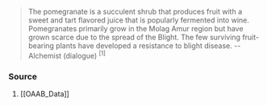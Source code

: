 > The pomegranate is a succulent shrub that produces fruit with a sweet and tart flavored juice that is popularly fermented into wine. Pomegranates primarily grow in the Molag Amur region but have grown scarce due to the spread of the Blight. The few surviving fruit-bearing plants have developed a resistance to blight disease.
> -- Alchemist (dialogue) <sup>[1]</sup>
### Source
1. [[OAAB_Data]]